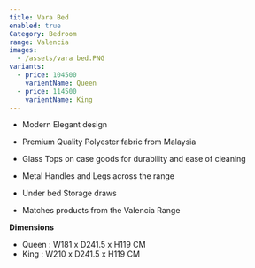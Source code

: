 ```yaml
---
title: Vara Bed
enabled: true
Category: Bedroom
range: Valencia
images:
  - /assets/vara bed.PNG
variants:
  - price: 104500
    varientName: Queen
  - price: 114500
    varientName: King
---
```

* Modern Elegant design
* Premium Quality Polyester fabric from Malaysia
* Glass Tops on case goods for durability and ease of cleaning
* Metal Handles and Legs across the range
* Under bed Storage draws

* Matches products from the Valencia Range

**Dimensions**
* Queen : W181 x D241.5 x H119 CM
* King : W210 x D241.5 x H119 CM
